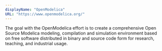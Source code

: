 ```yaml
---
displayName: "OpenModelica"
URL: "https://www.openmodelica.org/"
---
```


The goal with the OpenModelica effort is to create a comprehensive Open Source Modelica modeling, compilation and simulation environment based on free software distributed in binary and source code form for research, teaching, and industrial usage.